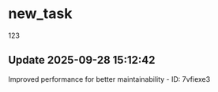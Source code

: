 # new_task
123

## Update 2025-09-28 15:12:42
Improved performance for better maintainability - ID: 7vfiexe3

